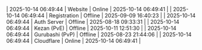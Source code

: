 | 2025-10-14 06:49:44 | Website | Online | 2025-10-14 06:49:41 |
| 2025-10-14 06:49:44 | Registration | Offline | 2025-09-09 16:40:23 |
| 2025-10-14 06:49:44 | Auth Server | Offline | 2025-08-18 09:33:31 |
| 2025-10-14 06:49:44 | Kezan (PvE) | Offline | 2025-10-11 12:51:30 |
| 2025-10-14 06:49:44 | Gurubashi (PvP) | Offline | 2025-08-23 21:44:06 |
| 2025-10-14 06:49:44 | Cloudflare | Online | 2025-10-14 06:49:41 |
